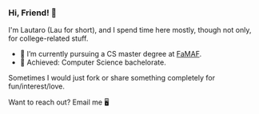 ### Hi, Friend! 👋

<!--
**lautalom/lautalom** is a ✨ _special_ ✨ repository because its `README.md` (this file) appears on your GitHub profile.

Here are some ideas to get you started:

- 🔭 I’m currently working on ...
- 🌱 I’m currently learning ...
- 👯 I’m looking to collaborate on ...
- 🤔 I’m looking for help with ...
- 💬 Ask me about ...
- 📫 How to reach me: ...
- 😄 Pronouns: ...
- ⚡ Fun fact: ...
-->
I'm Lautaro (Lau for short), and I spend time here mostly, though not only, for college-related stuff.

- 🌱 I’m currently pursuing a CS master degree at [FaMAF](https://www.famaf.unc.edu.ar).
- 💫 Achieved: Computer Science bachelorate.

Sometimes I would just fork or share something completely for fun/interest/love.

Want to reach out? Email me 🖥️
